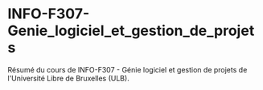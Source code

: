# INFO-F307-Genie_logiciel_et_gestion_de_projets
Résumé du cours de INFO-F307 - Génie logiciel et gestion de projets de l'Université Libre de Bruxelles (ULB).
